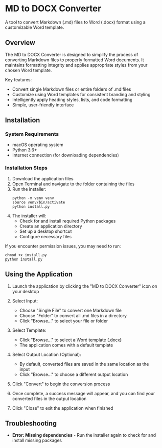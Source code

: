# MD to DOCX Converter

A tool to convert Markdown (.md) files to Word (.docx) format using a customizable Word template.

## Overview

The MD to DOCX Converter is designed to simplify the process of converting Markdown files to properly formatted Word documents. It maintains formatting integrity and applies appropriate styles from your chosen Word template.

Key features:
* Convert single Markdown files or entire folders of .md files
* Customize using Word templates for consistent branding and styling
* Intelligently apply heading styles, lists, and code formatting
* Simple, user-friendly interface

## Installation

### System Requirements
* macOS operating system
* Python 3.6+
* Internet connection (for downloading dependencies)

### Installation Steps

1. Download the application files
2. Open Terminal and navigate to the folder containing the files
3. Run the installer:
   ```
   python -m venv venv
   source venv/bin/activate
   python install.py
   ```
4. The installer will:
   * Check for and install required Python packages
   * Create an application directory
   * Set up a desktop shortcut
   * Configure necessary files

If you encounter permission issues, you may need to run:
```
chmod +x install.py
python install.py
```

## Using the Application

1. Launch the application by clicking the "MD to DOCX Converter" icon on your desktop

2. Select Input:
   * Choose "Single File" to convert one Markdown file
   * Choose "Folder" to convert all .md files in a directory
   * Click "Browse..." to select your file or folder

3. Select Template:
   * Click "Browse..." to select a Word template (.docx)
   * The application comes with a default template

4. Select Output Location (Optional):
   * By default, converted files are saved in the same location as the input
   * Click "Browse..." to choose a different output location

5. Click "Convert" to begin the conversion process

6. Once complete, a success message will appear, and you can find your converted files in the output location

7. Click "Close" to exit the application when finished

## Troubleshooting

* **Error: Missing dependencies** - Run the installer again to check for and install missing packages